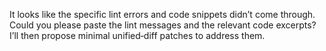 It looks like the specific lint errors and code snippets didn’t come through. Could you please paste the lint messages and the relevant code excerpts? I’ll then propose minimal unified‑diff patches to address them.
